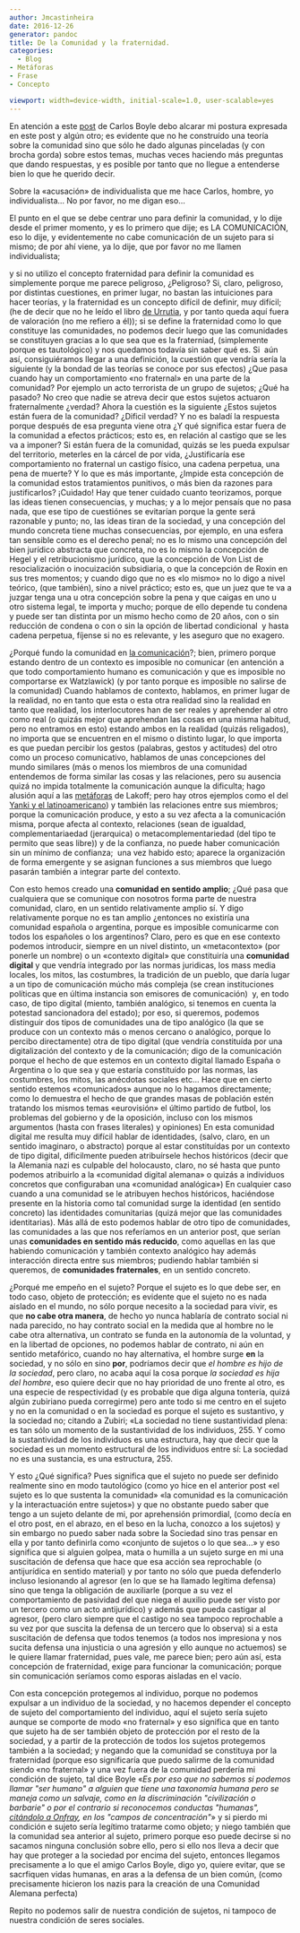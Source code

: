 ```yaml
---
author: Jmcastinheira
date: 2016-12-26
generator: pandoc
title: De la Comunidad y la fraternidad.
categories:
  - Blog
- Metáforas
- Frase
- Concepto

viewport: width=device-width, initial-scale=1.0, user-scalable=yes
---
```




En atención a este
[post](http://carlosboyle.blogspot.com/2008/06/por-qu-nadie-habla-de-fraternidad.html)
de Carlos Boyle debo alcarar mi postura expresada en este post y algún
otro; es evidente que no he construído una teoría sobre la comunidad
sino que sólo he dado algunas pinceladas (y con brocha gorda) sobre
estos temas, muchas veces haciendo más preguntas que dando respuestas, y
es posible por tanto que no llegue a entenderse bien lo que he querido
decir.

Sobre la «acusación» de individualista que me hace Carlos, hombre, yo
individualista... No por favor, no me digan eso...

El punto en el que se debe centrar uno para definir la comunidad, y lo
dije desde el primer momento, y es lo primero que dije; es LA
COMUNICACIÓN, eso lo dije, y evidentemente no cabe comunicación de un
sujeto para si mismo; de por ahí viene, ya lo dije, que por favor no me
llamen individualista;

y si no utilizo el concepto fraternidad para definir la comunidad es
simplemente porque me parece peligroso, ¿Peligroso? Si, claro,
peligroso, por distintas cuestiones, en primer lugar, no bastan las
intuiciones para hacer teorías, y la fraternidad es un concepto difícil
de definir, muy difícil; (he de decir que no he leído el libro [de
Urrutia](http://juan.urrutiaelejalde.org/), y por tanto queda aquí fuera
de valoración (no me refiero a él)); si se define la fraternidad como lo
que constituye las comunidades, no podemos decir luego que las
comunidades se constituyen gracias a lo que sea que es la fraterniad,
(simplemente porque es tautológico) y nos quedamos todavía sin saber qué
es. Si  aún así, consiguiéramos llegar a una definición, la cuestión que
vendría sería la siguiente (y la bondad de las teorías se conoce por sus
efectos) ¿Que pasa cuando hay un comportamiento «no fraternal» en una
parte de la comunidad? Por ejemplo un acto terrorista de un grupo de
sujetos; ¿Qué ha pasado? No creo que nadie se atreva decir que estos
sujetos actuaron fraternalmente ¿verdad? Ahora la cuestión es la
siguiente ¿Estos sujetos están fuera de la comunidad? ¿Dificil verdad? Y
no es baladí la respuesta porque después de esa pregunta viene otra ¿Y
qué significa estar fuera de la comunidad a efectos prácticos; esto es,
en relación al castigo que se les va a imponer? Si están fuera de la
comunidad, quizás se les pueda expulsar del territorio, meterles en la
cárcel de por vida, ¿Justificaría ese comportamiento no fraternal un
castigo físico, una cadena perpetua, una pena de muerte? Y lo que es más
importante, ¿Impide esta concepción de la comunidad estos tratamientos
punitivos, o más bien da razones para justificarlos? ¡Cuidado! Hay que
tener cuidado cuanto teorizamos, porque las ideas tienen consecuencias,
y muchas; y a lo mejor pensaís que no pasa nada, que ese tipo de
cuestiónes se evitarían porque la gente será razonable y punto; no, las
ideas tiran de la sociedad, y una concepción del mundo concreta tiene
muchas consecuencias, por ejemplo, en una esfera tan sensible como es el
derecho penal; no es lo mismo una concepción del bien jurídico abstracta
que concreta, no es lo mismo la concepción de Hegel y el retribucionismo
jurídico, que la concepción de Von List de resocialización o
inocuización subsidiaria, o que la concepción de Roxin en sus tres
momentos; y cuando digo que no es «lo mismo» no lo digo a nivel teórico,
(que también), sino a nivel práctico; esto es, que un juez que te va a
juzgar tenga una u otra concepción sobre la pena y que caigas en uno u
otro sistema legal, te importa y mucho; porque de ello depende tu
condena y puede ser tan distinta por un mismo hecho como de 20 años, con
o sin reducción de condena o con o sin la opción de libertad
condicional  y hasta cadena perpetua, fíjense si no es relevante, y les
aseguro que no exagero.

¿Porqué fundo la comunidad en [la
comunicación](http://entelequia.bligoo.com/content/view/99180/Tipos_de_Comunicaci_n.html)?;
bien, primero porque estando dentro de un contexto es imposible no
comunicar (en antención a que todo comportamiento humano es comunicación
y que es imposible no comportarse ex Watzlawick) (y por tanto porque es
imposible no salirse de la comunidad) Cuando hablamos de contexto,
hablamos, en primer lugar de la realidad, no en tanto que esta o esta
otra realidad sino la realidad en tanto que realidad, los interlocutores
han de ser reales y aprehender al otro como real (o quizás mejor que
aprehendan las cosas en una misma habitud, pero no entramos en esto)
estando ambos en la realidad (quizás religados), no importa que se
encuentren en el mismo o distinto lugar, lo que importa es que puedan
percibir los gestos (palabras, gestos y actitudes) del otro como un
proceso comunicativo, hablamos de unas concepciones del mundo similares
(más o menos los miembros de una comunidad entendemos de forma similar
las cosas y las relaciones, pero su ausencia quizá no impida totalmente
la comunicación aunque la dificulta; hago alusión aquí a las
[metáforas](http://www.poieticas.8m.com/Neuro4.htm) de Lakoff; pero hay
otros ejemplos como el del [Yanki y el
latinoamericano](http://entelequia.bligoo.com/content/view/132099/Contexto.html))
y también las relaciones entre sus miembros; porque la comunicación
produce, y esto a su vez afecta a la comunicación misma, porque afecta
al contexto, relaciones (sean de igualdad, complementariaedad
(jerarquica) o metacomplementariedad (del tipo te permito que seas
libre)) y de la confianza, no puede haber comunicación sin un mínimo de
confianza;  una vez habido esto; aparece la organización de forma
emergente y se asignan funciones a sus miembros que luego pasarán
también a integrar parte del contexto.

Con esto hemos creado una **comunidad en sentido amplio**; ¿Qué pasa que
cualquiera que se comunique con nosotros forma parte de nuestra
comunidad, claro, en un sentido relativamente amplio sí. Y digo
relativamente porque no es tan amplio ¿entonces no existiría una
comunidad española o argentina, porque es imposible comunicarme con
todos los españoles o los argentinos? Claro, pero es que en ese contexto
podemos introducir, siempre en un nivel distinto, un «metacontexto» (por
ponerle un nombre) o un «contexto digital» que constituiría una
**comunidad digital** y que vendría integrado por las normas juridicas,
los mass media locales, los mitos, las costumbres, la tradición de un
pueblo, que daría lugar a un tipo de comunicación múcho más compleja (se
crean instituciones políticas que en última instancia son emisores de
comunicación)  y, en todo caso, de tipo digital (miento, también
analógico, si tenemos en cuenta la potestad sancionadora del estado);
por eso, si queremos, podemos distinguir dos tipos de comunidades una de
tipo analógico (la que se produce con un contexto más o menos cercano o
analógico, porque lo percibo directamente) otra de tipo digital (que
vendría constituída por una digitalización del contexto y de la
comunicación; digo de la comunicación porque el hecho de que estemos en
un contexto digital llamado España o Argentina o lo que sea y que
estaría constituído por las normas, las costumbres, los mitos, las
anécdotas sociales etc... Hace que en cierto sentido estemos
«comunicados» aunque no lo hagamos directamente; como lo demuestra el
hecho de que grandes masas de población estén tratando los mismos temas
«eurovisión» el último partido de futbol, los problemas del gobierno y
de la oposición, incluso con los mismos argumentos (hasta con frases
literales) y opiniones) En esta comunidad digital me resulta muy difícil
hablar de identidades, (salvo, claro, en un sentido imaginaro, o
abstracto) porque al estar constituídas por un contexto de tipo digital,
dificilmente pueden atribuírsele hechos históricos (decir que la
Alemania nazi es culpable del holocausto, claro, no sé hasta que punto
podemos atribuirlo a la «comunidad digital alemana» o quizás a
individuos concretos que configuraban una «comunidad analógica») En
cualquier caso cuando a una comunidad se le atribuyen hechos históricos,
haciéndose presente en la historia como tal comunidad surge la identidad
(en sentido concreto) las identidades comunitarias (quizá mejor que las
comunidades identitarias). Más allá de esto podemos hablar de otro tipo
de comunidades, las comunidades a las que nos referíamos en un anterior
post, que serían unas **comunidades en sentido más reducido**, como
aquellas en las que habiendo comunicación y también contexto analógico
hay además interacción directa entre sus miembros; pudiendo hablar
también si queremos, de **comunidades fraternales**, en un sentido
concreto.

¿Porqué me empeño en el sujeto? Porque el sujeto es lo que debe ser, en
todo caso, objeto de protección; es evidente que el sujeto no es nada
aislado en el mundo, no sólo porque necesito a la sociedad para vivir,
es que **no cabe otra manera**, de hecho yo nunca hablaría de contrato
social ni nada parecido, no hay contrato social en la medida que al
hombre no le cabe otra alternativa, un contrato se funda en la autonomía
de la voluntad, y en la libertad de opciones, no podemos hablar de
contrato, ni aún en sentido metafórico, cuando no hay alternativa, el
hombre surge **en** la sociedad, y no sólo en sino **por**, podríamos
decir que *el hombre es hijo de la sociedad*, pero claro, no acaba aquí
la cosa porque *la sociedad es hija del hombre*, eso quiere decir que no
hay prioridad de uno frente al otro, es una especie de respectividad (y
es probable que diga alguna tontería, quizá algún zubiriano pueda
corregirme) pero ante todo si me centro en el sujeto y no en la
comunidad o en la sociedad es porque el sujeto es sustantivo, y la
sociedad no; citando a Zubiri; «La sociedad no tiene sustantividad
plena: es tan sólo un momento de la sustantividad de los individuos,
255. Y como la sustantividad de los individuos es una estructura, hay
que decir que la sociedad es un momento estructural de los individuos
entre sí: La sociedad no es una sustancia, es una estructura, 255.

Y esto ¿Qué significa? Pues significa que el sujeto no puede ser
definido realmente sino en modo tautológico (como yo hice en el anterior
post «el sujeto es lo que sustenta la comunidad» «la comunidad es la
comunicación y la interactuación entre sujetos») y que no obstante puedo
saber que tengo a un sujeto delante de mi, por aprehensión primordial,
(como decía en el otro post, en el abrazo, en el beso en la lucha,
conozco a los sujetos) y sin embargo no puedo saber nada sobre la
Sociedad sino tras pensar en ella y por tanto definirla como «conjunto
de sujetos o lo que sea...» y eso significa que si alguien golpea, mata
o humilla a un sujeto surge en mi una suscitación de defensa que hace
que esa acción sea reprochable (o antijurídica en sentido material) y
por tanto no sólo que pueda defenderlo incluso lesionando al agresor (en
lo que se ha llamado legítima defensa) sino que tenga la obligación de
auxiliarle (porque a su vez el comportamiento de pasividad del que niega
el auxilio puede ser visto por un tercero como un acto antijurídico) y
además que pueda castigar al agresor, (pero claro siempre que el castigo
no sea tampoco reprochable a su vez por que suscita la defensa de un
tercero que lo observa) si a esta suscitación de defensa que todos
tenemos (a todos nos impresiona y nos sucita defensa una injusticia o
una agresión y ello aunque no actuemos) se le quiere llamar fraternidad,
pues vale, me parece bien; pero aún así, esta concepción de fraternidad,
exige para funcionar la comunicación; porque sin comunicación seríamos
como esporas aisladas en el vacío.

Con esta concepción protegemos al individuo, porque no podemos expulsar
a un individuo de la sociedad, y no hacemos depender el concepto de
sujeto del comportamiento del individuo, aquí el sujeto sería sujeto
aunque se comporte de modo «no fraternal» y eso significa que en tanto
que sujeto ha de ser también objeto de protección por el resto de la
sociedad, y a partir de la protección de todos los sujetos protegemos
también a la sociedad; y negando que la comunidad se constituya por la
fraternidad (porque eso significaría que puedo salirme de la comunidad
siendo «no fraternal» y una vez fuera de la comunidad perdería mi
condición de sujeto, tal dice Boyle «*Es por eso que no sabemos si
podemos llamar "ser humano" a alguien que tiene una taxonomía humana
pero se maneja como un salvaje, como en la discriminación "civilización
o barbarie" o por el contrario si reconocemos conductas "humanas",
[citándolo a
Onfray](http://carlosboyle.blogspot.com/2008/03/poltica-del-rebelde-tratado-de-la.html),
en los "campos de concentración"*» y si pierdo mi condición e sujeto
sería legítimo tratarme como objeto; y niego también que la comunidad
sea anterior al sujeto, primero porque eso puede decirse si no sacamos
ninguna conclusión sobre ello, pero si ello nos lleva a decir que hay
que proteger a la sociedad por encima del sujeto, entonces llegamos
precisamente a lo que el amigo Carlos Boyle, digo yo, quiere evitar, que
se sacrfiquen vidas humanas, en aras a la defensa de un bien común,
(como precisamente hicieron los nazis para la creación de una Comunidad
Alemana perfecta)

Repito no podemos salir de nuestra condición de sujetos, ni tampoco de
nuestra condición de seres sociales.
